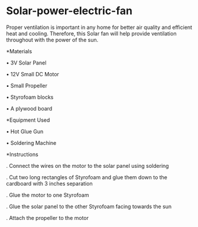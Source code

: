 # Solar-power-electric-fan
Proper ventilation is important in any home for better air quality and efficient heat and cooling. Therefore, this Solar fan will help provide ventilation throughout with the power of the sun.

*Materials

•	3V Solar Panel

•	12V Small DC Motor

•	Small Propeller

•	Styrofoam blocks

•	A plywood board

*Equipment Used

•	Hot Glue Gun

•	Soldering Machine

*Instructions

.	Connect the wires on the motor to the solar panel using soldering

.	Cut two long rectangles of Styrofoam and glue them down to the cardboard with 3 inches separation

.	Glue the motor to one Styrofoam

.	Glue the solar panel to the other Styrofoam facing towards the sun

.	Attach the propeller to the motor
